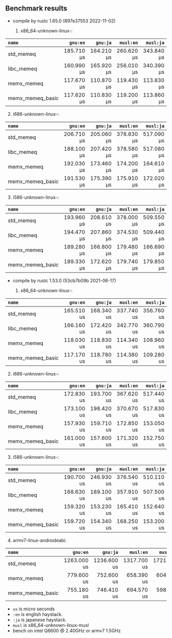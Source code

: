 ## Benchmark results

- compile by rustc 1.65.0 (897e37553 2022-11-02)

  1. x86_64-unknown-linux-:

|         `name`          |  `gnu:en`   |  `gnu:ja`   |  `musl:en`  |  `musl:ja`  |
|:------------------------|------------:|------------:|------------:|------------:|
| std_memeq               |  185.710 µs |  164.210 µs |  260.620 µs |  343.840 µs |
| libc_memeq              |  160.990 µs |  165.920 µs |  256.010 µs |  340.390 µs |
| memx_memeq              |  117.670 µs |  110.870 µs |  119.430 µs |  113.830 µs |
| memx_memeq_basic        |  117.620 µs |  110.830 µs |  119.200 µs |  113.860 µs |

  2. i686-unknown-linux-:

|         `name`          |  `gnu:en`   |  `gnu:ja`   |  `musl:en`  |  `musl:ja`  |
|:------------------------|------------:|------------:|------------:|------------:|
| std_memeq               |  206.710 µs |  205.060 µs |  378.830 µs |  517.090 µs |
| libc_memeq              |  188.100 µs |  207.420 µs |  378.580 µs |  517.080 µs |
| memx_memeq              |  192.030 µs |  173.460 µs |  174.200 µs |  164.610 µs |
| memx_memeq_basic        |  191.530 µs |  175.390 µs |  175.910 µs |  172.020 µs |

  3. i586-unknown-linux-:

|         `name`          |  `gnu:en`   |  `gnu:ja`   |  `musl:en`  |  `musl:ja`  |
|:------------------------|------------:|------------:|------------:|------------:|
| std_memeq               |  193.960 µs |  208.610 µs |  378.000 µs |  509.550 µs |
| libc_memeq              |  194.470 µs |  207.860 µs |  374.530 µs |  509.440 µs |
| memx_memeq              |  189.280 µs |  166.800 µs |  179.480 µs |  166.690 µs |
| memx_memeq_basic        |  189.330 µs |  172.620 µs |  179.740 µs |  179.850 µs |


- compile by rustc 1.53.0 (53cb7b09b 2021-06-17)

  1. x86_64-unknown-linux-:

|         `name`          |  `gnu:en`   |  `gnu:ja`   |  `musl:en`  |  `musl:ja`  |
|:------------------------|------------:|------------:|------------:|------------:|
| std_memeq               |  165.510 us |  168.340 us |  337.740 us |  356.760 us |
| libc_memeq              |  166.160 us |  172.420 us |  342.770 us |  360.790 us |
| memx_memeq              |  118.030 us |  118.830 us |  114.340 us |  108.960 us |
| memx_memeq_basic        |  117.170 us |  118.780 us |  114.380 us |  109.280 us |

  2. i686-unknown-linux-:

|         `name`          |  `gnu:en`   |  `gnu:ja`   |  `musl:en`  |  `musl:ja`  |
|:------------------------|------------:|------------:|------------:|------------:|
| std_memeq               |  172.830 us |  193.700 us |  367.620 us |  517.440 us |
| libc_memeq              |  173.100 us |  198.420 us |  370.670 us |  517.830 us |
| memx_memeq              |  157.930 us |  159.710 us |  172.850 us |  153.050 us |
| memx_memeq_basic        |  161.000 us |  157.600 us |  171.320 us |  152.750 us |

  3. i586-unknown-linux-:

|         `name`          |  `gnu:en`   |  `gnu:ja`   |  `musl:en`  |  `musl:ja`  |
|:------------------------|------------:|------------:|------------:|------------:|
| std_memeq               |  190.700 us |  246.930 us |  376.540 us |  510.110 us |
| libc_memeq              |  168.630 us |  189.100 us |  357.910 us |  507.500 us |
| memx_memeq              |  159.320 us |  153.230 us |  165.410 us |  152.640 us |
| memx_memeq_basic        |  159.720 us |  154.340 us |  168.250 us |  153.200 us |

  4. armv7-linux-androideabi:

|         `name`          |  `gnu:en`   |  `gnu:ja`   |  `musl:en`  |  `musl:ja`  |
|:------------------------|------------:|------------:|------------:|------------:|
| std_memeq               | 1263.000 us | 1236.600 us | 1317.700 us | 1721.000 us |
| memx_memeq              |  779.600 us |  752.600 us |  658.390 us |  604.610 us |
| memx_memeq_basic        |  755.180 us |  746.410 us |  694.570 us |  598.540 us |


- `us` is micro seconds
- `:en` is english haystack.
- `:ja` is japanese haystack.
- `musl` is x86_64-unknown-linux-musl
- bench on intel Q6600 @ 2.40GHz or armv7 1.5GHz

